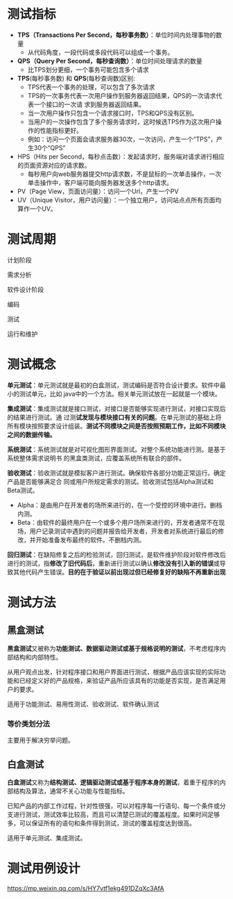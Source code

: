 # 测试指标

- **TPS（Transactions Per Second，每秒事务数）**：单位时间内处理事物的数量
	- 从代码角度，一段代码或多段代码可以组成一个事务。
- **QPS（Query Per Second，每秒查询数）**：单位时间处理请求的数量
	- 比TPS划分更细，一个事务可能包含多个请求
- **TPS**(每秒事务数) 和 **QPS**(每秒查询数)区别:
	- TPS代表一个事务的处理，可以包含了多次请求 
	- TPS的一次事务代表一次用户操作到服务器返回结果，QPS的一次请求代表一个接口的一次请 求到服务器返回结果。
	- 当一次用户操作只包含一个请求接口时，TPS和QPS没有区别。 
	- 当用户的一次操作包含了多个服务请求时，这时候选TPS作为这次用户操作的性能指标更好。 
	- 例如：访问一个页面会请求服务器30次，一次访问，产生一个“TPS”，产生30个“QPS”
- HPS（Hits per Second，每秒点击数）：发起请求时，服务端对请求进行相应的页面资源对应的请求数。
	- 每秒用户向web服务器提交http请求数，不是鼠标的一次单击操作，一次单击操作中，客户端可能向服务器发送多个http请求。
- PV（Page View，页面访问量）：访问一个Url，产生一个PV
- UV（Unique Visitor，用户访问量）：一个独立用户，访问站点点所有页面均算作一个UV。



# 测试周期

计划阶段

需求分析

软件设计阶段

编码

测试

运行和维护



# 测试概念

**单元测试**：单元测试就是最初的白盒测试，测试编码是否符合设计要求。软件中最小的测试单元，比如 java中的一个方法。相关单元测试放在一起就是一个模块。

**集成测试**：集成测试就是接口测试，对接口是否能够实现进行测试，对接口实现后的结果进行测试。通 过测**试发现与模块接口有关的问题**。在单元测试的基础上将所有模块按照要求设计组装。**测试不同模块之间是否按照预期工作，比如不同模块之间的数据传输。**

**系统测试**：系统测试就是对可视化图形界面测试。对整个系统功能进行测。是基于系统整体需求说明书 的黑盒类测试，应覆盖系统所有联合的部件。

**验收测试**：验收测试就是模拟客户进行测试。确保软件各部分功能正常运行。确定产品是否能够满足合 同或用户所规定需求的测试。验收测试包括Alpha测试和Beta测试。

- Alpha：是由用户在开发者的场所来进行的，在一个受控的环境中进行。删档内测。
- Beta：由软件的最终用户在一个或多个用户场所来进行的，开发者通常不在现场，用户记录测试中遇到的问题并报告给开发者，开发者对系统进行最后的修改，并开始准备发布最终的软件。不删档内测。

**回归测试**：在缺陷修复之后的检验测试，回归测试，是软件维护阶段对软件修改后进行的测试，指**修改了旧代码后**，重新进行测试以确认**修改没有引入新的错误**或导致其他代码产生错误。**目的在于验证以前出现过但已经修复好的缺陷不再重新出现**

# 测试方法

## 黑盒测试

**黑盒测试**又被称为**功能测试、数据驱动测试或基于规格说明的测试**，不考虑程序内部结构和内部特性。

从用户观点出发，针对程序接口和用户界面进行测试，根据产品应该实现的实际功能和已经定义好的产品规格，来验证产品所应该具有的功能是否实现，是否满足用户的要求。

适用于功能测试、易用性测试、验收测试、软件确认测试

### 等价类划分法

主要用于解决穷举问题。



## 白盒测试

**白盒测试**又称为**结构测试、逻辑驱动测试或基于程序本身的测试**，着重于程序的内部结构及算法，通常不关心功能与性能指标。

已知产品的内部工作过程，针对性很强，可以对程序每一行语句、每一个条件或分支进行测试，测试效率比较高，而且可以清楚已测试的覆盖程度。如果时间足够多，可以保证所有的语句和条件得到测试，测试的覆盖程度达到很高。

适用于单元测试、集成测试。



# 测试用例设计

https://mp.weixin.qq.com/s/HY7vtf1ekg491DZqXc3AfA